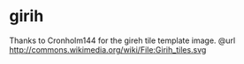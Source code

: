 girih
=====



Thanks to Cronholm144 for the gireh tile template image.
@url http://commons.wikimedia.org/wiki/File:Girih_tiles.svg